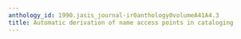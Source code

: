 ```yaml
---
anthology_id: 1990.jasis_journal-ir0anthology0volumeA41A4.3
title: Automatic derivation of name access points in cataloging
---
```

